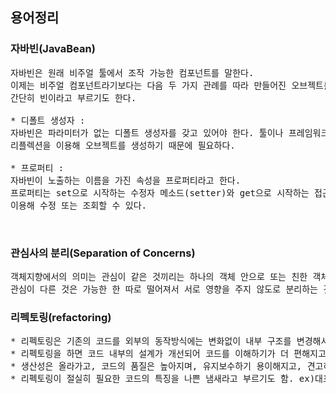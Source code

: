 ## 용어정리

### 자바빈(JavaBean)
<pre>
자바빈은 원래 비주얼 툴에서 조작 가능한 컴포넌트를 말한다.
이제는 비주얼 컴포넌트라기보다는 다음 두 가지 관례를 따라 만들어진 오브젝트를 가리킨다.
간단히 빈이라고 부르기도 한다.

* 디폴트 생성자 : 
자바빈은 파라미터가 없는 디폴트 생성자를 갖고 있어야 한다. 툴이나 프레임워크에서
리플렉션을 이용해 오브젝트를 생성하기 때문에 필요하다.

* 프로퍼티 :
자바빈이 노출하는 이름을 가진 속성을 프로퍼티라고 한다.
프로퍼티는 set으로 시작하는 수정자 메소드(setter)와 get으로 시작하는 접근자 메소드(getter)를
이용해 수정 또는 조회할 수 있다.
</pre>

</br>

### 관심사의 분리(Separation of Concerns)
<pre>
객체지향에서의 의미는 관심이 같은 것끼리는 하나의 객체 안으로 또는 친한 객체로 모이게 하고,
관심이 다른 것은 가능한 한 따로 떨어져서 서로 영향을 주지 않도로 분리하는 것이다.
</pre>

### 리펙토링(refactoring)
<pre>
* 리펙토링은 기존의 코드를 외부의 동작방식에는 변화없이 내부 구조를 변경해서 재구성하는 작업 또는 기술.
* 리펙토링을 하면 코드 내부의 설계가 개선되어 코드를 이해하기가 더 편해지고, 변화에 효율적으로 대응할 수 있다.
* 생산성은 올라가고, 코드의 품질은 높아지며, 유지보수하기 용이해지고, 견고하면서도 유연한 제품 개발이 가능.
* 리펙토링이 절실히 필요한 코드의 특징을 나쁜 냄새라고 부르기도 함. ex)대표적으로 중복된 코드
</pre>
